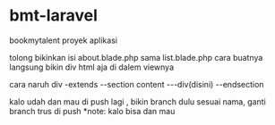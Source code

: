 # bmt-laravel
bookmytalent proyek aplikasi

tolong bikinkan isi about.blade.php sama list.blade.php 
cara buatnya langsung bikin div html aja di dalem viewnya

cara naruh div
-extends
--section content
---div(disini)
--endsection

kalo udah dan mau di push lagi , bikin branch dulu sesuai nama, ganti branch trus di push
*note: kalo bisa dan mau
